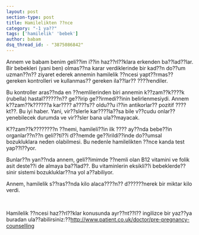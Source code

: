 ```yaml
---
layout: post
section-type: post
title: Hamilelikten ??nce
category: "-1 ya??"
tags: ['hamilelik' 'bebek']
author: babam
dsq_thread_id: - "3875086842"
---
```


Annem ve babam benim geli??im i??in haz??rl??klara erkenden ba??lad??lar. Bir bebekleri (yani ben) olmas??na karar verdiklerinde bir kad??n do??um uzman??n?? ziyaret ederek annemin hamilelik ??ncesi yapt??rmas?? gereken kontrolleri ve kullanmas?? gereken ila??lar?? ????rendiler.

Bu kontroller aras??nda en ??nemlilerinden biri annemin k??zam??k????k (rubella) hastal??????n?? ge??irip ge??irmedi??inin belirlenmesiydi. Annem k??zam??k??????a kar???? a????s?? oldu??u i??in antikorlar?? pozitif ????kt??. Bu iyi haber. Yani, vir??slerle kar????la??sa bile v??cudu onlar?? yenebilecek durumda ve vir??sler bana ula??mayacak.

K??zam??k????????n ??nemi, hamileli??in ilk ???? ay??nda bebe??in organlar??n??n geli??ti??i d??nemde ge??irildi??inde do??umsal bozukluklara neden olabilmesi. Bu nedenle hamilelikten ??nce kanda test yap??l??yor.

Bunlar??n yan??nda annem, geli??imimde ??nemli olan B12 vitamini ve folik asit deste??i de almaya ba??lad??. Bu vitaminlerin eksikli??i bebeklerde??sinir sistemi bozukluklar??na yol a??abiliyor.

Annem, hamilelik s??ras??nda kilo alaca????n?? d??????nerek bir miktar kilo verdi.

&nbsp;

Hamilelik ??ncesi haz??rl??klar konusunda ayr??nt??l?? ingilizce bir yaz??ya buradan ula??abilirsiniz:??<a href="http://www.patient.co.uk/doctor/pre-pregnancy-counselling">http://www.patient.co.uk/doctor/pre-pregnancy-counselling</a>